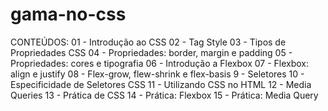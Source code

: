 # gama-no-css
CONTEÚDOS: 
01 - Introdução ao CSS
02 - Tag Style
03 - Tipos de Propriedades CSS
04 - Propriedades: border, margin e padding
05 - Propriedades: cores e tipografia
06 - Introdução a Flexbox
07 - Flexbox: align e justify
08 - Flex-grow, flew-shrink e flex-basis
9 - Seletores
10 - Especificidade de Seletores CSS
11 - Utilizando CSS no HTML
12 - Media Queries
13 - Prática de CSS
14 - Prática: Flexbox
15 - Prática: Media Query
